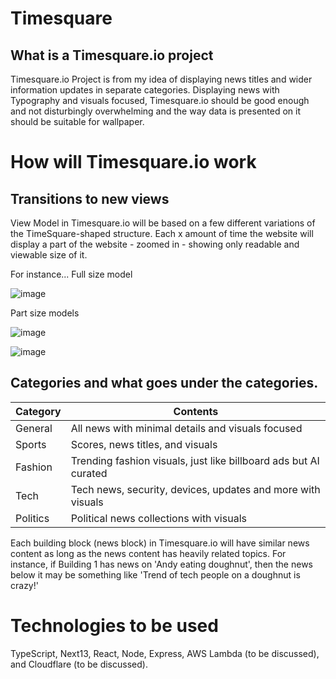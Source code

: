 # Timesquare
## What is a Timesquare.io project

Timesquare.io Project is from my idea of displaying news titles and wider information updates in separate categories.
Displaying news with Typography and visuals focused, Timesquare.io should be good enough and not disturbingly overwhelming and the way data is presented on it should be suitable for wallpaper.

# How will Timesquare.io work

## Transitions to new views
View Model in Timesquare.io will be based on a few different variations of the TimeSquare-shaped structure.
Each x amount of time the website will display a part of the website - zoomed in - showing only readable and viewable size of it.

For instance...
Full size model

![image](https://drive.google.com/uc?export=view&id=<1dvlzKWWV6_421GCLWI5OpXaLjWWNn29J>)

Part size models

![image](https://drive.google.com/uc?export=view&id=<1wuWumbX7uCpHFseE1FhwGehWbr0P9Uje>)

![image](https://drive.google.com/uc?export=view&id=<1Q007-2JER0EqjKlfQYxuGc6tVY9_JDsz>)



## Categories and what goes under the categories.

| Category  | Contents |
| ------------- | ------------- |
| General  | All news with minimal details and visuals focused |
| Sports  | Scores, news titles, and visuals |
| Fashion | Trending fashion visuals, just like billboard ads but AI curated |
| Tech | Tech news, security, devices, updates and more with visuals |
| Politics | Political news collections with visuals |


Each building block (news block) in Timesquare.io will have similar news content as long as the news content has heavily related topics.
For instance, if Building 1 has news on 'Andy eating doughnut', then the news below it may be something like 'Trend of tech people on a doughnut is crazy!'

# Technologies to be used

TypeScript, Next13, React, Node, Express, AWS Lambda (to be discussed), and Cloudflare (to be discussed).

